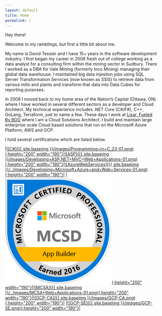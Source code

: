 ```yaml
---
layout: default
title: Home
permalink: /
---
```


Hey there!

Welcome to my ramblings, but first a little bit about me.

My name is David Tessier and I have 15+ years in the software development industry. I first began my career in 2006 fresh out of college working as a data analyst for a consulting firm within the mining sector in Sudbury. There I worked as a DBA for Vale Mining (formerly Inco Mining) managing their global data warehouse. I maintained big data injestion jobs using SQL Server Transformation Services (now known as SSIS) to retrieve data from various mills and plants and transform that data into Data Cubes for reporting purposes. 

In 2008 I moved back to my home area of the Nation’s Capital (Ottawa, ON) where I have worked in several different sectors as a developer and Cloud Architect. My technical experience includes .NET Core (C#/F#), C++, GoLang, Terraform, just to name a few. These days I work at [Lixar, Fueled By BDO](https://lixar.com) where I am a Cloud Solutions Architect. I build and maintain large enterprise scale Cloud based solutions that run on the Microsoft Azure Platform, AWS and GCP.

I hold several certifications which are listed below.

|[![C#]({{ site.baseimg }}/images/Programming+in+C_23-01.png){:height="200" width="190"}](https://www.youracclaim.com/badges/505b7ae5-31a0-4292-a2e7-452ec97301a9/public_url)|[![ASP]({{ site.baseimg }}/images/Developing+ASP.NET+MVC+Web+Applications-01.png){:height="200" width="190"}](https://www.youracclaim.com/badges/ada39d10-53b2-4b2d-9db1-25372547b2e5/public_url)|[![AzureWebServices]({{ site.baseimg }}/../images/Developing+Microsoft+Azure+and+Web+Services-01.png){:height="200" width="190"}](https://www.youracclaim.com/badges/657adcc1-2396-4e7e-be60-e4b0e092d7dc/public_url)|
| [![MCSD]( {{site.baseimg}}/../images/MCSD+App+Builder-01.png){:height="200" width="190"}](https://www.youracclaim.com/badges/3a62dd2a-777f-48e3-9e9e-c0cf5b9add0a/public_url)|[![MCSA]({{ site.baseimg }}/../images/MCSA+Web+Applications-01.png){:height="200" width="190"}](https://www.youracclaim.com/badges/ea376381-5f95-4014-95a0-15f8b70a12e8/public_url)|[![GCP-CA]({{ site.baseimg }}/images/GCP-CA.png){:height="200" width="190"}](https://www.credential.net/9u8axykw?_ga=2.65262254.1437646623.1568206740-1245598238.1568206740)|
|[![GCP-SE]({{ site.baseimg }}/images/GCP-SE.png){:height="200" width="190"}](https://www.credential.net/70cb1f96-23f7-4d21-b7ae-81fc31009dfd?key)|
